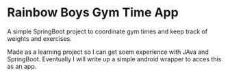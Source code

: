 # Rainbow Boys Gym Time App

A simple SpringBoot project to coordinate gym times and keep track of weights and exercises. 

Made as a learning project so I can get soem experience with JAva and SpringBoot. Eventually I will write up a simple android wrapper to acces this as an app.
